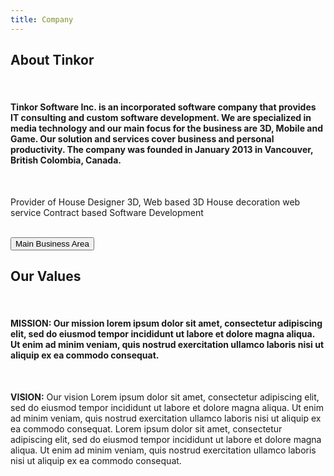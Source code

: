 ```yaml
---
title: Company
---
```

<div id="about" class="container-fluid">
  <div class="row">
    <div class="col-sm-8">
      <h2>About  Tinkor</h2><br>
      <h4>Tinkor Software Inc. is an incorporated software company that provides IT consulting and custom software development. We are specialized in media technology and our main focus for the business are 3D, Mobile and Game. Our solution and services cover business and personal productivity. The company was founded in January 2013 in Vancouver, British Colombia, Canada.
</h4><br>
      <p>Provider of House Designer 3D, Web based 3D House decoration web service
Contract based Software Development</p>
      <br><button class="btn btn-default btn-lg">Main Business Area</button>
    </div>
    <div class="col-sm-4">
      <span class="glyphicon glyphicon-signal logo"></span>
    </div>
  </div>
</div>

<div class="container-fluid bg-grey">
  <div class="row">
    <div class="col-sm-4">
      <span class="glyphicon glyphicon-globe logo slideanim"></span>
    </div>
    <div class="col-sm-8">
      <h2>Our Values</h2><br>
      <h4><strong>MISSION:</strong> Our mission lorem ipsum dolor sit amet, consectetur adipiscing elit, sed do eiusmod tempor incididunt ut labore et dolore magna aliqua. Ut enim ad minim veniam, quis nostrud exercitation ullamco laboris nisi ut aliquip ex ea commodo consequat.</h4><br>
      <p><strong>VISION:</strong> Our vision Lorem ipsum dolor sit amet, consectetur adipiscing elit, sed do eiusmod tempor incididunt ut labore et dolore magna aliqua. Ut enim ad minim veniam, quis nostrud exercitation ullamco laboris nisi ut aliquip ex ea commodo consequat.
      Lorem ipsum dolor sit amet, consectetur adipiscing elit, sed do eiusmod tempor incididunt ut labore et dolore magna aliqua. Ut enim ad minim veniam, quis nostrud exercitation ullamco laboris nisi ut aliquip ex ea commodo consequat.</p>
    </div>
  </div>
</div>


